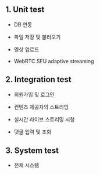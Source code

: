 ## 1. Unit test

- DB 연동

- 파일 저장 및 불러오기

- 영상 업로드

- WebRTC SFU adaptive streaming

## 2. Integration test

- 회원가입 및 로그인

- 컨텐츠 제공자의 스트리밍

- 실시간 라이브 스트리밍 시청

- 댓글 입력 및 조회

## 3. System test

- 전체 시스템
